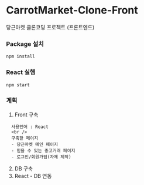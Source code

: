 # CarrotMarket-Clone-Front
당근마켓 클론코딩 프로젝트 (프론트엔드)

### Package 설치
```
npm install
```

### React 실행
```
npm start
```

### 계획
1. Front 구축
```
  사용언어 : React
  <br />
  구축할 페이지
  - 당근마켓 메인 페이지
  - 믿을 수 있는 중고거래 페이지
  - 로그인/회원가입(자체 제작)
```
2. DB 구축
3. React - DB 연동
